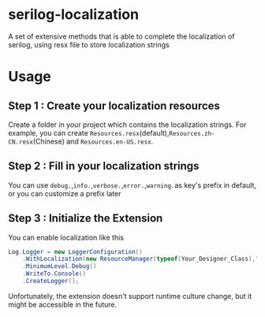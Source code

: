 # serilog-localization

A set of extensive methods that is able to complete the localization of serilog, using resx file to store localization strings

# Usage

## Step 1 : Create your localization resources

Create a folder in your project which contains the localization strings. For example, you can create `Resources.resx`(default),`Resources.zh-CN.resx`(Chinese) and `Resources.en-US.resx`.

## Step 2 : Fill in your localization strings

You can use `debug.`,`info.`,`verbose.`,`error.`,`warning.`as key's prefix in default, or you can customize a prefix later

## Step 3 : Initialize the Extension

You can enable localization like this

```csharp
Log.Logger = new LoggerConfiguration()
    .WithLocalization(new ResourceManager(typeof(Your_Designer_Class),"zh-CN"))
    .MinimumLevel.Debug()
    .WriteTo.Console()
    .CreateLogger();
```

Unfortunately, the extension doesn't support runtime culture change, but it might be accessible in the future.
